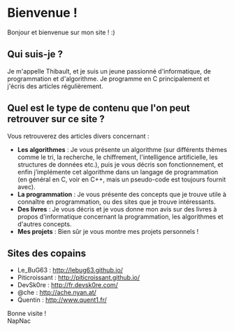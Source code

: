 Bienvenue !
===========


Bonjour et bienvenue sur mon site ! :)

## Qui suis-je ?

Je m'appelle Thibault, et je suis un jeune passionné d'informatique, de programmation et d'algorithme. Je programme en C principalement et j'écris des articles régulièrement.

## Quel est le type de contenu que l'on peut retrouver sur ce site ?

Vous retrouverez des articles divers concernant :

- **Les algorithmes** : Je vous présente un algorithme (sur différents thèmes comme le tri, la recherche, le chiffrement, l'intelligence artificielle, les structures de données etc.), puis je vous décris son fonctionnement, et enfin j’implémente cet algorithme dans un langage de programmation (en général en C, voir en C++, mais un pseudo-code est toujours fournit avec).
- **La programmation** : Je vous présente des concepts que je trouve utile à connaître en programmation, ou des sites que je trouve intéressants.
- **Des livres** : Je vous décris et je vous donne mon avis sur des livres à propos d'informatique concernant la programmation, les algorithmes et d'autres concepts.
- **Mes projets** : Bien sûr je vous montre mes projets personnels !

## Sites des copains

- Le_BuG63 : <http://lebug63.github.io/>
- Piticroissant : <http://piticroissant.github.io/>
- DevSk0re : <http://fr.devsk0re.com/>
- @che : <http://ache.nyan.at/>
- Quentin : <http://www.quent1.fr/>

Bonne visite !  
NapNac
